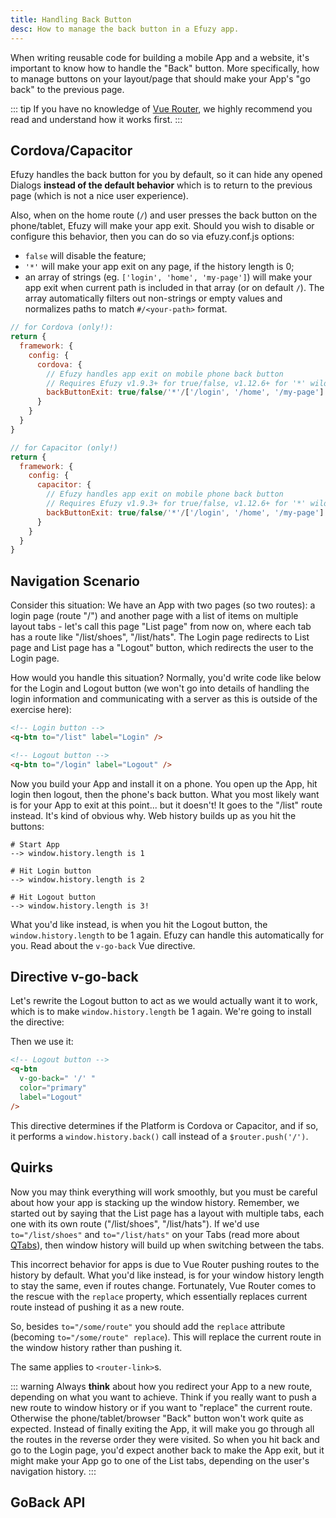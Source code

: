 ```yaml
---
title: Handling Back Button
desc: How to manage the back button in a Efuzy app.
---
```

When writing reusable code for building a mobile App and a website, it's important to know how to handle the "Back" button. More specifically, how to manage buttons on your layout/page that should make your App's "go back" to the previous page.

::: tip
If you have no knowledge of [Vue Router](http://router.vuejs.org/), we highly recommend you read and understand how it works first.
:::

## Cordova/Capacitor
Efuzy handles the back button for you by default, so it can hide any opened Dialogs **instead of the default behavior** which is to return to the previous page (which is not a nice user experience).

Also, when on the home route (`/`) and user presses the back button on the phone/tablet, Efuzy will make your app exit. Should you wish to disable or configure this behavior, then you can do so via efuzy.conf.js options:
- `false` will disable the feature;
- `'*'` will make your app exit on any page, if the history length is 0;
- an array of strings (eg. `['login', 'home', 'my-page']`) will make your app exit when current path is included in that array (or on default `/`). The array automatically filters out non-strings or empty values and normalizes paths to match `#/<your-path>` format.

```js
// for Cordova (only!):
return {
  framework: {
    config: {
      cordova: {
        // Efuzy handles app exit on mobile phone back button
        // Requires Efuzy v1.9.3+ for true/false, v1.12.6+ for '*' wildcard and array values
        backButtonExit: true/false/'*'/['/login', '/home', '/my-page']
      }
    }
  }
}

// for Capacitor (only!)
return {
  framework: {
    config: {
      capacitor: {
        // Efuzy handles app exit on mobile phone back button
        // Requires Efuzy v1.9.3+ for true/false, v1.12.6+ for '*' wildcard and array values
        backButtonExit: true/false/'*'/['/login', '/home', '/my-page']
      }
    }
  }
}
```

## Navigation Scenario
Consider this situation: We have an App with two pages (so two routes): a login page (route "/") and another page with a list of items on multiple layout tabs - let's call this page "List page" from now on, where each tab has a route like "/list/shoes", "/list/hats". The Login page redirects to List page and List page has a "Logout" button, which redirects the user to the Login page.

How would you handle this situation? Normally, you'd write code like below for the Login and Logout button (we won't go into details of handling the login information and communicating with a server as this is outside of the exercise here):

``` html
<!-- Login button -->
<q-btn to="/list" label="Login" />

<!-- Logout button -->
<q-btn to="/login" label="Logout" />
```

Now you build your App and install it on a phone. You open up the App, hit login then logout, then the phone's back button. What you most likely want is for your App to exit at this point... but it doesn't! It goes to the "/list" route instead. It's kind of obvious why. Web history builds up as you hit the buttons:
```
# Start App
--> window.history.length is 1

# Hit Login button
--> window.history.length is 2

# Hit Logout button
--> window.history.length is 3!
```

What you'd like instead, is when you hit the Logout button, the `window.history.length` to be 1 again. Efuzy can handle this automatically for you. Read about the `v-go-back` Vue directive.

## Directive v-go-back
Let's rewrite the Logout button to act as we would actually want it to work, which is to make `window.history.length` be 1 again. We're going to install the directive:

<doc-installation directives="GoBack" />

Then we use it:
``` html
<!-- Logout button -->
<q-btn
  v-go-back=" '/' "
  color="primary"
  label="Logout"
/>
```

This directive determines if the Platform is Cordova or Capacitor, and if so, it performs a `window.history.back()` call instead of a `$router.push('/')`.

## Quirks
Now you may think everything will work smoothly, but you must be careful about how your app is stacking up the window history. Remember, we started out by saying that the List page has a layout with multiple tabs, each one with its own route ("/list/shoes", "/list/hats"). If we'd use `to="/list/shoes"` and `to="/list/hats"` on your Tabs (read more about [QTabs](/vue-components/tabs)), then window history will build up when switching between the tabs.

This incorrect behavior for apps is due to Vue Router pushing routes to the history by default. What you'd like instead, is for your window history length to stay the same, even if routes change. Fortunately, Vue Router comes to the rescue with the `replace` property, which essentially replaces current route instead of pushing it as a new route.

So, besides `to="/some/route"` you should add the `replace` attribute (becoming `to="/some/route" replace`). This will replace the current route in the window history rather than pushing it.

The same applies to `<router-link>`s.

::: warning
Always **think** about how you redirect your App to a new route, depending on what you want to achieve. Think if you really want to push a new route to window history or if you want to "replace" the current route. Otherwise the phone/tablet/browser "Back" button won't work quite as expected. Instead of finally exiting the App, it will make you go through all the routes in the reverse order they were visited. So when you hit back and go to the Login page, you'd expect another back to make the App exit, but it might make your App go to one of the List tabs, depending on the user's navigation history.
:::

## GoBack API

<doc-api file="GoBack" />
